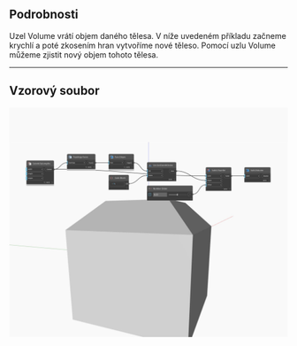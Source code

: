 ## Podrobnosti
Uzel Volume vrátí objem daného tělesa. V níže uvedeném příkladu začneme krychlí a poté zkosením hran vytvoříme nové těleso. Pomocí uzlu Volume můžeme zjistit nový objem tohoto tělesa.
___
## Vzorový soubor

![Volume](./Autodesk.DesignScript.Geometry.Solid.Volume_img.jpg)

